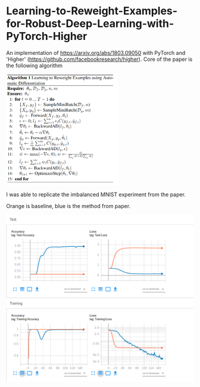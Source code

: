 # Learning-to-Reweight-Examples-for-Robust-Deep-Learning-with-PyTorch-Higher
An implementation of https://arxiv.org/abs/1803.09050 with PyTorch and 'Higher' (https://github.com/facebookresearch/higher).
Core of the paper is the following algorithm

<img src="reweight_alg.png" width="300" />

I was able to replicate the imbalanced MNIST experiment from the paper.

Orange is baseline, blue is the method from paper.

<img src="results.png" width="600" />


